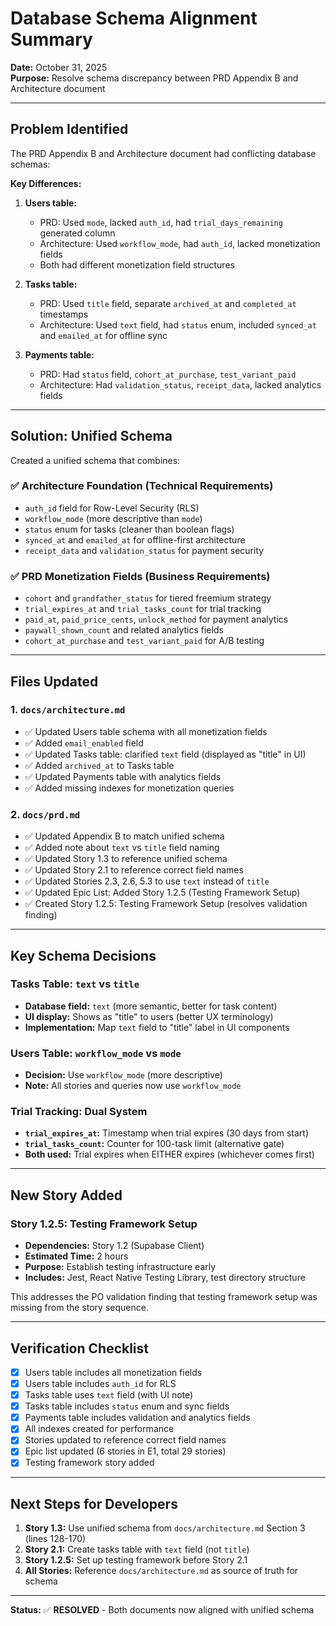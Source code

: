 # Database Schema Alignment Summary

**Date:** October 31, 2025  
**Purpose:** Resolve schema discrepancy between PRD Appendix B and Architecture document

---

## Problem Identified

The PRD Appendix B and Architecture document had conflicting database schemas:

**Key Differences:**
1. **Users table:**
   - PRD: Used `mode`, lacked `auth_id`, had `trial_days_remaining` generated column
   - Architecture: Used `workflow_mode`, had `auth_id`, lacked monetization fields
   - Both had different monetization field structures

2. **Tasks table:**
   - PRD: Used `title` field, separate `archived_at` and `completed_at` timestamps
   - Architecture: Used `text` field, had `status` enum, included `synced_at` and `emailed_at` for offline sync

3. **Payments table:**
   - PRD: Had `status` field, `cohort_at_purchase`, `test_variant_paid`
   - Architecture: Had `validation_status`, `receipt_data`, lacked analytics fields

---

## Solution: Unified Schema

Created a unified schema that combines:

### ✅ Architecture Foundation (Technical Requirements)
- `auth_id` field for Row-Level Security (RLS)
- `workflow_mode` (more descriptive than `mode`)
- `status` enum for tasks (cleaner than boolean flags)
- `synced_at` and `emailed_at` for offline-first architecture
- `receipt_data` and `validation_status` for payment security

### ✅ PRD Monetization Fields (Business Requirements)
- `cohort` and `grandfather_status` for tiered freemium strategy
- `trial_expires_at` and `trial_tasks_count` for trial tracking
- `paid_at`, `paid_price_cents`, `unlock_method` for payment analytics
- `paywall_shown_count` and related analytics fields
- `cohort_at_purchase` and `test_variant_paid` for A/B testing

---

## Files Updated

### 1. `docs/architecture.md`
- ✅ Updated Users table schema with all monetization fields
- ✅ Added `email_enabled` field
- ✅ Updated Tasks table: clarified `text` field (displayed as "title" in UI)
- ✅ Added `archived_at` to Tasks table
- ✅ Updated Payments table with analytics fields
- ✅ Added missing indexes for monetization queries

### 2. `docs/prd.md`
- ✅ Updated Appendix B to match unified schema
- ✅ Added note about `text` vs `title` field naming
- ✅ Updated Story 1.3 to reference unified schema
- ✅ Updated Story 2.1 to reference correct field names
- ✅ Updated Stories 2.3, 2.6, 5.3 to use `text` instead of `title`
- ✅ Updated Epic List: Added Story 1.2.5 (Testing Framework Setup)
- ✅ Created Story 1.2.5: Testing Framework Setup (resolves validation finding)

---

## Key Schema Decisions

### Tasks Table: `text` vs `title`
- **Database field:** `text` (more semantic, better for task content)
- **UI display:** Shows as "title" to users (better UX terminology)
- **Implementation:** Map `text` field to "title" label in UI components

### Users Table: `workflow_mode` vs `mode`
- **Decision:** Use `workflow_mode` (more descriptive)
- **Note:** All stories and queries now use `workflow_mode`

### Trial Tracking: Dual System
- **`trial_expires_at`:** Timestamp when trial expires (30 days from start)
- **`trial_tasks_count`:** Counter for 100-task limit (alternative gate)
- **Both used:** Trial expires when EITHER expires (whichever comes first)

---

## New Story Added

### Story 1.2.5: Testing Framework Setup
- **Dependencies:** Story 1.2 (Supabase Client)
- **Estimated Time:** 2 hours
- **Purpose:** Establish testing infrastructure early
- **Includes:** Jest, React Native Testing Library, test directory structure

This addresses the PO validation finding that testing framework setup was missing from the story sequence.

---

## Verification Checklist

- [x] Users table includes all monetization fields
- [x] Users table includes `auth_id` for RLS
- [x] Tasks table uses `text` field (with UI note)
- [x] Tasks table includes `status` enum and sync fields
- [x] Payments table includes validation and analytics fields
- [x] All indexes created for performance
- [x] Stories updated to reference correct field names
- [x] Epic list updated (6 stories in E1, total 29 stories)
- [x] Testing framework story added

---

## Next Steps for Developers

1. **Story 1.3:** Use unified schema from `docs/architecture.md` Section 3 (lines 128-170)
2. **Story 2.1:** Create tasks table with `text` field (not `title`)
3. **Story 1.2.5:** Set up testing framework before Story 2.1
4. **All Stories:** Reference `docs/architecture.md` as source of truth for schema

---

**Status:** ✅ **RESOLVED** - Both documents now aligned with unified schema

